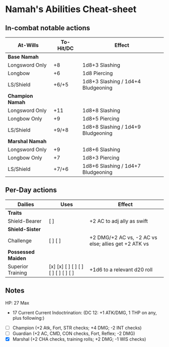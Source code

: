 # Namah's Abilities Cheat-sheet
## In-combat notable actions
| 	At-Wills					|	To-Hit/DC  	|	Effect	|
|-----------------------|--------------|-----------|
|	**Base Namah**
|	Longsword Only			|	+8 			|	1d8+3 Slashing
|	Longbow					|	+6 			|	1d8 Piercing
|	LS/Shield				|	+6/+5			|	1d8+3 Slashing / 1d4+4 Bludgeoning
|	**Champion Namah**
|	Longsword Only			|	+11 			|	1d8+8 Slashing
|	Longbow Only			|	+9 			|	1d8+5 Piercing
|	LS/Shield				|	+9/+8 		|	1d8+8 Slashing / 1d4+9 Bludgeoning
|	**Marshal Namah**
|	Longsword Only			|	+9 			|	1d8+6 Slashing
|	Longbow Only			|	+7 			|	1d8+3 Piercing
|	LS/Shield				|	+7/+6 		|	1d8+6 Slashing / 1d4+7 Bludgeoning



## Per-Day actions
|	Dailies					|	Uses												|	Effect	| 
|-----------------------|-----------------------------------------|-----------|
|	**Traits**				
|	Shield-Bearer 			|	[ ] 												|	+2 AC to adj ally as swift
|	**Shield-Sister**				
|	Challenge	 			|	[ ] [ ] 											|	+2 DMG/+2 AC vs, -2 AC vs else; allies get +2 ATK vs
|	**Possessed Maiden**				
|	Superior Training		|	[x] [x] [ ] [ ] [ ] [ ] [ ] [ ] [ ]		|	+1d6 to a relevant d20 roll



## Notes
HP: 27 Max
 - 17 Current
Current Indoctrination: (DC 12: +1 ATK/DMG, 1 THP on any, plus following:)
 - [ ] Champion (+2 Atk, Fort, STR checks; +4 DMG; -2 INT checks)
 - [ ] Guardian (+2 AC, CMD, CON checks, Fort, Reflex; -2 DMG)
 - [x] Marshal (+2 CHA checks, training rolls; +2 DMG; -1 WIS checks)